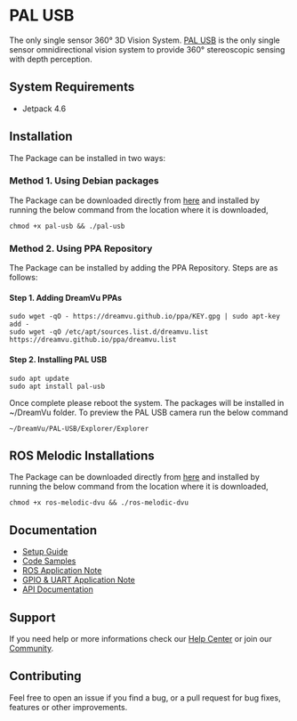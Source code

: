# PAL USB
The only single sensor 360° 3D Vision System. [PAL USB](https://dreamvu.com/pal-usb/) is the only single sensor omnidirectional vision system to provide 360° stereoscopic sensing with depth perception. 

## System Requirements
* Jetpack 4.6

## Installation

The Package can be installed in two ways:

### Method 1. Using Debian packages

The Package can be downloaded directly from [here](https://github.com/DreamVu/ppa/blob/main/pal-usb/pal-usb?raw=true) and installed by running the below command from the location where it is downloaded,

    chmod +x pal-usb && ./pal-usb

### Method 2. Using PPA Repository

The Package can be installed by adding the PPA Repository. Steps are as follows:

#### Step 1. Adding DreamVu PPAs
    sudo wget -qO - https://dreamvu.github.io/ppa/KEY.gpg | sudo apt-key add -
    sudo wget -qO /etc/apt/sources.list.d/dreamvu.list https://dreamvu.github.io/ppa/dreamvu.list
    
#### Step 2. Installing PAL USB
    sudo apt update
    sudo apt install pal-usb


Once complete please reboot the system. The packages will be installed in \~/DreamVu folder. To preview the PAL USB camera run the below command 
    
    ~/DreamVu/PAL-USB/Explorer/Explorer

## ROS Melodic Installations

The Package can be downloaded directly from [here](https://github.com/DreamVu/ppa/blob/main/common/ros-melodic-dvu?raw=true) and installed by running the below command from the location where it is downloaded,

    chmod +x ros-melodic-dvu && ./ros-melodic-dvu

## Documentation 
- [Setup Guide](https://docs.google.com/document/d/e/2PACX-1vQvz5Ms3WfdZyYbyvzPIqjyyGyXEdKc9-4SrJUJa0WAnXnlB5WTftUWCWAfgfV6Xbaqmxh0S25kFsTu/pub)
- [Code Samples](https://docs.google.com/document/d/e/2PACX-1vQ32SF48KvE6VvsHW94KX-23A8a3baPhGHiT65xJ2AeR5tbdD72ZcA02KOfkAmuUBnsYT8Wf7iR5DlE/pub)
- [ROS Application Note](https://docs.google.com/document/d/e/2PACX-1vTN9U7ZocPkSLjN90oEgiOtFgr4e81qbgLsfpibcUGtQnvx3zpwMETmWvJ4BujKfcuOYSs_Yh95_4fm/pub)
- [GPIO & UART Application Note](https://docs.google.com/document/d/e/2PACX-1vTN9U7ZocPkSLjN90oEgiOtFgr4e81qbgLsfpibcUGtQnvx3zpwMETmWvJ4BujKfcuOYSs_Yh95_4fm/pub)
- [API Documentation](https://docs.google.com/document/d/e/2PACX-1vSrv7mq6tkspG0TiyJVDDMPw5PTJAG6Ecv41tnu8IERx5wKkCf7xXf26-udCOf1WvpbKkAmcXr-1UgT/pub)

## Support 
If you need help or more informations check our [Help Center](https://support.dreamvu.com/portal/en/home) or join our [Community](https://support.dreamvu.com/portal/en/community/dreamvu-inc). 

## Contributing
Feel free to open an issue if you find a bug, or a pull request for bug fixes, features or other improvements.
